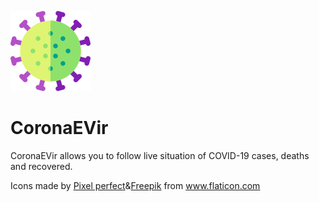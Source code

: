 ![](https://github.com/sucyfer/CoronaEVir/blob/master/icon2.png)

# CoronaEVir
CoronaEVir allows you to follow live situation of COVID-19 cases, deaths and recovered.



<div>Icons made by <a href="https://www.flaticon.com/authors/pixel-perfect" title="Pixel perfect">Pixel perfect</a>&<a href="https://www.flaticon.com/authors/freepik" title="Freepik">Freepik</a> from <a href="https://www.flaticon.com/" title="Flaticon">www.flaticon.com</a></div>

